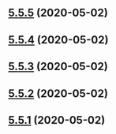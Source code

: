 ## [5.5.5](https://github.com/phandcock/grampsview/compare/v5.5.4...v5.5.5) (2020-05-02)



## [5.5.4](https://github.com/phandcock/grampsview/compare/v5.5.3...v5.5.4) (2020-05-02)



## [5.5.3](https://github.com/phandcock/grampsview/compare/v5.5.2...v5.5.3) (2020-05-02)



## [5.5.2](https://github.com/phandcock/grampsview/compare/v5.5.1...v5.5.2) (2020-05-02)



## [5.5.1](https://github.com/phandcock/grampsview/compare/v5.5.0...v5.5.1) (2020-05-02)



